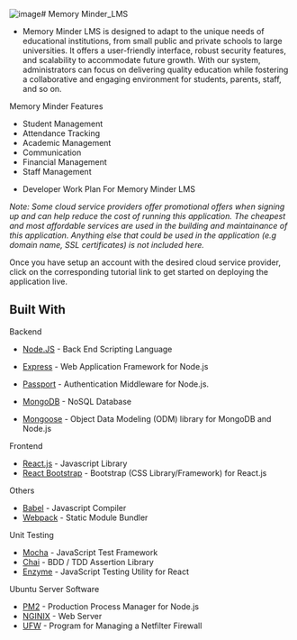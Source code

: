 ![image](https://github.com/ojonigwu/memoryminder_LMS/assets/8908165/658f3bbd-42d2-4b42-92e2-d87bddab0153)# 
Memory Minder_LMS

* Memory Minder LMS is designed to adapt to the unique needs of educational institutions, from small public and private schools to large universities. It offers a user-friendly interface, robust security features, and scalability to accommodate future growth. With our system, administrators can focus on delivering quality education while fostering a collaborative and engaging environment for students, parents, staff, and so on.

Memory Minder Features
   - Student Management
   - Attendance Tracking 
   - Academic Management 
   - Communication 
   - Financial Management
   - Staff Management 

* Developer Work Plan For Memory Minder LMS 

*Note: Some cloud service providers offer promotional offers when signing up and can help reduce the cost of running this application. The cheapest and most affordable services are used in the building and maintainance of this application. Anything else that could be used in the application (e.g domain name, SSL certificates) is not included here.*

Once you have setup an account with the desired cloud service provider, click on the corresponding tutorial link to get started on deploying the application live. 

## Built With


Backend

* [Node.JS](https://nodejs.org/en/) - Back End Scripting Language
* [Express](https://expressjs.com/en/api.html) - Web Application Framework for Node.js
* [Passport](http://www.passportjs.org/) - Authentication Middleware for Node.js.

* [MongoDB](https://www.mongodb.com/) - NoSQL Database
* [Mongoose](https://mongoosejs.com/docs/) - Object Data Modeling (ODM) library for MongoDB and Node.js

Frontend

* [React.js](https://reactjs.org/) - Javascript Library 
* [React Bootstrap](https://react-bootstrap.github.io/) - Bootstrap (CSS Library/Framework) for React.js

Others

* [Babel](https://babeljs.io/docs/en/) - Javascript Compiler
* [Webpack](https://webpack.js.org/concepts/) - Static Module Bundler

Unit Testing

* [Mocha](https://mochajs.org/) - JavaScript Test Framework
* [Chai](https://www.chaijs.com/) -  BDD / TDD Assertion Library
* [Enzyme](https://enzymejs.github.io/enzyme/) - JavaScript Testing Utility for React

Ubuntu Server Software

* [PM2](https://pm2.keymetrics.io/) - Production Process Manager for Node.js
* [NGINIX](https://www.nginx.com/) - Web Server
* [UFW](https://help.ubuntu.com/community/UFW) - Program for Managing a Netfilter Firewall 

